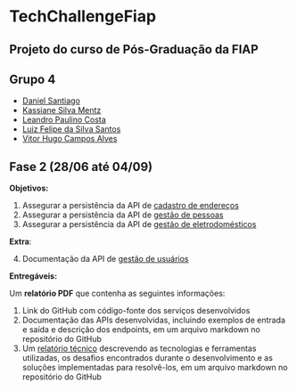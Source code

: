 # TechChallengeFiap

## Projeto do curso de Pós-Graduação da FIAP

## Grupo 4

- [Daniel Santiago](https://github.com/SantiagoDDaniel)
- [Kassiane Silva Mentz](https://github.com/kassimentz)
- [Leandro Paulino Costa](https://github.com/LeandroPC)
- [Luiz Felipe da Silva Santos](https://github.com/Felipe-3191)
- [Vitor Hugo Campos Alves](https://github.com/vitorAlves1992/)

## Fase 2 (28/06 até 04/09)

**Objetivos:**

1. Assegurar a persistência da  API de [cadastro de endereços](doc/enderecos.md) 
2. Assegurar a persistência da API de [gestão de pessoas](doc/pessoas.md)
3. Assegurar a persistência da API de [gestão de eletrodomésticos](doc/eletrodomesticos.md) 

**Extra**: 

4. Documentação da API de [gestão de usuários](doc/usuarios.md)

   
**Entregáveis:**

Um **relatório PDF** que contenha as seguintes informações:

1. Link do GitHub com código-fonte dos serviços desenvolvidos
2. Documentação das APIs desenvolvidas, incluindo exemplos de entrada e saída e descrição dos endpoints, em um arquivo markdown no repositório do GitHub
3. Um [relatório técnico](doc/relatorio-tecnico.md) descrevendo as tecnologias e ferramentas utilizadas, os desafios encontrados durante o desenvolvimento e as soluções implementadas para resolvê-los, em um arquivo markdown no repositório do GitHub
   
